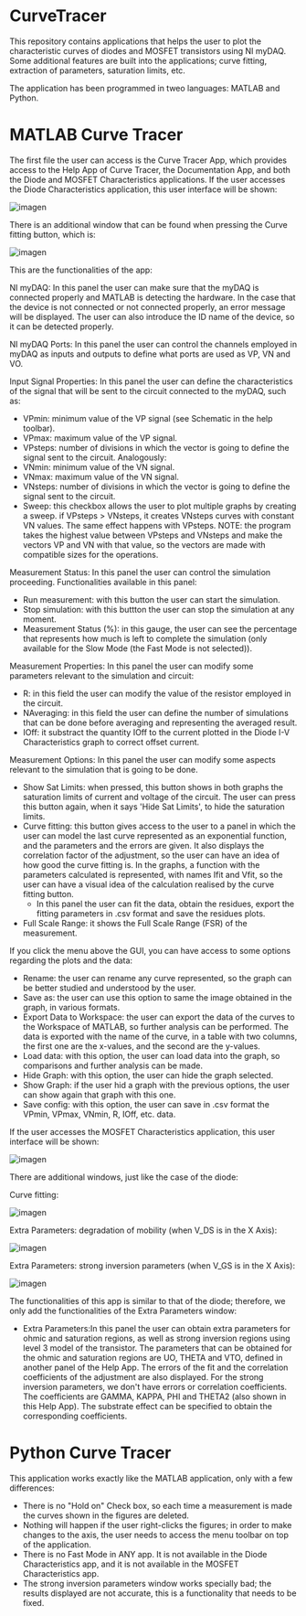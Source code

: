 # CurveTracer
This repository contains applications that helps the user to plot the characteristic curves of diodes and MOSFET transistors using NI myDAQ. Some additional features are built into the applications; curve fitting, extraction of parameters, saturation limits, etc.

The application has been programmed in tweo languages: MATLAB and Python.

# MATLAB Curve Tracer

The first file the user can access is the Curve Tracer App, which provides access to the Help App of Curve Tracer, the Documentation App, and both the Diode and MOSFET Characteristics applications. If the user accesses the Diode Characteristics application, this user interface will be shown:

![imagen](https://github.com/user-attachments/assets/2a0d9119-8dd8-41b4-8511-57cdb3be74e0)

There is an additional window that can be found when pressing the Curve fitting button, which is:

![imagen](https://github.com/user-attachments/assets/777d9c4d-6d87-4a60-9f84-b662aaf63c40)

This are the functionalities of the app:

NI myDAQ: In this panel the user can make sure that the myDAQ is connected properly and MATLAB is detecting the hardware. In the case that the device is not connected or not connected properly, an error message will be displayed. The user can also introduce the ID name of the device, so it can be detected properly.

NI myDAQ Ports: In this panel the user can control the channels employed in myDAQ as inputs and outputs to define what ports are used as VP, VN and VO.

Input Signal Properties: In this panel the user can define the characteristics of the signal that will be sent to the circuit connected to the myDAQ, such as:
- VPmin: minimum value of the VP signal (see Schematic in the help toolbar).
- VPmax: maximum value of the VP signal.
- VPsteps: number of divisions in which the vector is going to define the signal sent to the circuit.
Analogously:
- VNmin: minimum value of the VN signal.
- VNmax: maximum value of the VN signal.
- VNsteps: number of divisions in which the vector is going to define the signal sent to the circuit.
- Sweep: this checkbox allows the user to plot multiple graphs by creating a sweep. if VPsteps > VNsteps, it creates VNsteps curves with constant VN values. The same effect happens with VPsteps.
NOTE: the program takes the highest value between VPsteps and VNsteps and make the vectors VP and VN with that value, so the vectors are made with compatible sizes for the operations.

Measurement Status: In this panel the user can control the simulation proceeding. Functionalities available in this panel:
- Run measurement: with this button the user can start the simulation.
- Stop simulation: with this buttton the user can stop the simulation at any moment.
- Measurement Status (%): in this gauge, the user can see the percentage that represents how much is left to complete the simulation (only available for the Slow Mode (the Fast Mode is not selected)).

Measurement Properties: In this panel the user can modify some parameters relevant to the simulation and circuit:
- R: in this field the user can modify the value of the resistor employed in the circuit.
- NAveraging: in this field the user can define the number of simulations that can be done before averaging and representing the averaged result.
- IOff: it substract the quantity IOff to the current plotted in the Diode I-V Characteristics graph to correct offset current.

Measurement Options: In this panel the user can modify some aspects relevant to the simulation that is going to be done.
- Show Sat Limits: when pressed, this button shows in both graphs the saturation limits of current and voltage of the circuit. The user can press this button again, when it says 'Hide Sat Limits', to hide the saturation limits.
- Curve fitting: this button gives access to the user to a panel in which the user can model the last curve represented as an exponential function, and the parameters and the errors are given. It also displays the correlation factor of the adjustment, so the user can have an idea of how good the curve fitting is. In the graphs, a function with the parameters calculated is represented, with names Ifit and Vfit, so the user can have a visual idea of the calculation realised by the curve fitting button.
    - In this panel the user can fit the data, obtain the residues, export the fitting parameters in .csv format and save the residues plots.
- Full Scale Range: it shows the Full Scale Range (FSR) of the measurement.

If you click the menu above the GUI, you can have access to some options regarding the plots and the data:

- Rename: the user can rename any curve represented, so the graph can be better studied and understood by the user.
- Save as: the user can use this option to same the image obtained in the graph, in various formats.
- Export Data to Workspace: the user can export the data of the curves to the Workspace of MATLAB, so further analysis can be performed. The data is exported with the name of the curve, in a table with two columns, the first one are the x-values, and the second are the y-values.
- Load data: with this option, the user can load data into the graph, so comparisons and further analysis can be made.
- Hide Graph: with this option, the user can hide the graph selected.
- Show Graph: if the user hid a graph with the previous options, the user can show again that graph with this one.
- Save config: with this option, the user can save in .csv format the VPmin, VPmax, VNmin, R, IOff, etc. data.

If the user accesses the MOSFET Characteristics application, this user interface will be shown:

![imagen](https://github.com/user-attachments/assets/a4c72ab1-1cfe-4e6f-96c1-9b95fce57f00)

There are additional windows, just like the case of the diode:

Curve fitting:

![imagen](https://github.com/user-attachments/assets/4a2c3b29-cf55-404a-ac4b-ea358ad427d9)

Extra Parameters: degradation of mobility (when V_DS is in the X Axis):

![imagen](https://github.com/user-attachments/assets/d34533a3-9606-4653-80c3-dd3190ce54b7)

Extra Parameters: strong inversion parameters (when V_GS is in the X Axis):

![imagen](https://github.com/user-attachments/assets/324b7c7f-3b2d-4d10-9bfa-3b84bb78d96e)

The functionalities of this app is similar to that of the diode; therefore, we only add the functionalities of the Extra Parameters window:

- Extra Parameters:In this panel the user can obtain extra parameters for ohmic and saturation regions, as well as strong inversion regions using level 3 model of the transistor. The parameters that can be obtained for the ohmic and saturation regions are UO, THETA and VTO, defined in another panel of the Help App. The errors of the fit and the correlation coefficients of the adjustment are also displayed. For the strong inversion parameters, we don't have errors or correlation coefficients. The coefficients are GAMMA, KAPPA, PHI and THETA2 (also shown in this Help App). The substrate effect can be specified to obtain the corresponding coefficients.

# Python Curve Tracer

This application works exactly like the MATLAB application, only with a few differences:
- There is no "Hold on" Check box, so each time a measurement is made the curves shown in the figures are deleted.
- Nothing will happen if the user right-clicks the figures; in order to make changes to the axis, the user needs to access the menu toolbar on top of the application.
- There is no Fast Mode in ANY app. It is not available in the Diode Characteristics app, and it is not available in the MOSFET Characteristics app.
- The strong inversion parameters window works specially bad; the results displayed are not accurate, this is a functionality that needs to be fixed.
